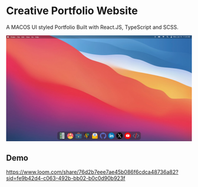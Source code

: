 
# Creative Portfolio Website

A MACOS UI styled Portfolio Built with React.JS, TypeScript and SCSS.



![Logo](https://github.com/Sumitsh28/images/blob/main/Screenshot%20(90).png?raw=true)


## Demo

https://www.loom.com/share/76d2b7eee7ae45b086f6cdca48736a82?sid=fe9b42d4-c063-492b-bb02-b0c0d90b923f
